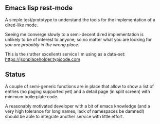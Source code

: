 ## Emacs lisp rest-mode ##

A simple test/prototype to understand the tools for the implementation of a dired-like mode.

Seeing me converge slowly to a semi-decent dired implementation is unlikely to be of interest to anyone, so no matter what you are looking for _you are probably in the wrong place_.

This is the (rather excellent) service I'm using as a data-set: https://jsonplaceholder.typicode.com

## Status ##

A couple of semi-generic functions are in place that allow to show a list of entries (no paging supported yet) and a detail page (in split screen) with minimum boilerplate code.

A reasonably motivated developer with a bit of emacs knowledge (and a very high tolerance for long names, lack of namespaces be damned!)  should be able to integrate another service with little effort.
